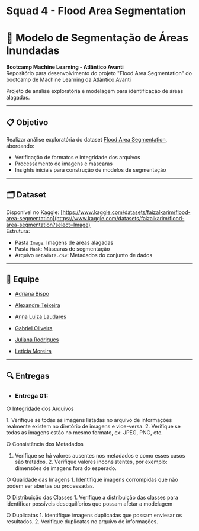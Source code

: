 # Squad 4 - Flood Area Segmentation
# 🌊 Modelo de Segmentação de Áreas Inundadas

**Bootcamp Machine Learning - Atlântico Avanti**  
Repositório para desenvolvimento do projeto "Flood Area Segmentation" do bootcamp de Machine Learning da Atlântico Avanti

Projeto de análise exploratória e modelagem para identificação de áreas alagadas.

---

## 📋 Objetivo
Realizar análise exploratória do dataset [Flood Area Segmentation](https://www.kaggle.com/datasets/faizalkarim/flood-area-segmentation), abordando:
- Verificação de formatos e integridade dos arquivos
- Processamento de imagens e máscaras
- Insights iniciais para construção de modelos de segmentação

---

## 🗂 Dataset
Disponível no Kaggle: [https://www.kaggle.com/datasets/faizalkarim/flood-area-segmentation](https://www.kaggle.com/datasets/faizalkarim/flood-area-segmentation?select=Image)  
Estrutura:
- Pasta `Image`: Imagens de áreas alagadas
- Pasta `Mask`: Máscaras de segmentação
- Arquivo `metadata.csv`: Metadados do conjunto de dados

---

## 👥 Equipe
* [Adriana Bispo](https://www.linkedin.com/in/adrianabispo283/)

* [Alexandre Teixeira](https://www.linkedin.com/in/alexandre-teixeira-1544b8322/)

* [Anna Luiza Laudares](https://www.linkedin.com/in/anna-luiza-laudares-b0680b2b3/)

* [Gabriel Oliveira](linkedin.com/in/gabrieleight/)

* [Juliana Rodrigues](https://www.linkedin.com/in/julianarodriguess/)

* [Letícia Moreira](https://www.linkedin.com/in/let%C3%ADcia-moreira-pinto/)

---

## 🔍 Entregas
- ### Entrega 01:
○​ Integridade dos Arquivos

1.​ Verifique se todas as imagens listadas no arquivo de informações realmente existem no diretório de imagens e vice-versa.
2.​ Verifique se todas as imagens estão no mesmo formato, ex: JPEG, PNG, etc.

○​ Consistência dos Metadados
1. Verifique se há valores ausentes nos metadados e como esses casos são tratados.
2.​ Verifique valores inconsistentes, por exemplo: dimensões de imagens fora do esperado.

○​ Qualidade das Imagens
1.​ Identifique imagens corrompidas que não podem ser abertas ou processadas.

○​ Distribuição das Classes
1.​ Verifique a distribuição das classes para identificar possíveis desequilíbrios que possam afetar a modelagem

○​ Duplicatas
1.​ Identifique imagens duplicadas que possam enviesar os resultados.
2.​ Verifique duplicatas no arquivo de informações.
